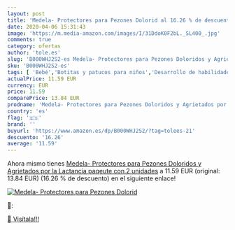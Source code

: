 ```yaml
---
layout: post
title: 'Medela- Protectores para Pezones Dolorid al 16.26 % de descuento'
date: 2020-04-06 15:31:43
image: 'https://m.media-amazon.com/images/I/31DdoK0F2bL._SL400_.jpg'
comments: true
category: ofertas
author: 'tole.es'
slug: 'B000WHJ2S2-es Medela- Protectores para Pezones Doloridos y Agrietados...'
sku: 'B000WHJ2S2-es'
tags: [ 'Bebé','Botitas y patucos para niños','Desarrollo de habilidades motoras','Juguetes','Juguetes para Bebés y primera infancia','Juguetes para apilar y encajar','Juguetes y juegos','Lactancia y alimentación','Recipientes para comida','Zapatos','Zapatos para bebés','Zapatos para niños','Zapatos y complementos','lactancia', ]
actualPrice: 11.59 EUR
currency: EUR
price: 11.59
comparePrice: 13.84 EUR
prodname: 'Medela- Protectores para Pezones Doloridos y Agrietados por la Lactancia   paqeute con 2 unidades'
country: 'es'
flag: '🇪🇸'
brand: ''
buyurl: 'https://www.amazon.es/dp/B000WHJ2S2/?tag=tolees-21'
descuento: '16.26'
average: '11.59'
---
```


Ahora mismo tienes [Medela- Protectores para Pezones Doloridos y Agrietados por la Lactancia   paqeute con 2 unidades](https://www.amazon.es/dp/B000WHJ2S2/?tag=tolees-21) a 11.59 EUR (original: 13.84 EUR) (16.26 %  de descuento) en el siguiente enlace!

[![Medela- Protectores para Pezones Dolorid](https://m.media-amazon.com/images/I/31DdoK0F2bL._SL400_.jpg)](https://www.amazon.es/dp/B000WHJ2S2/?tag=tolees-21)

🔎:


[🛒 Visítala!!!](https://www.amazon.es/dp/B000WHJ2S2/?tag=tolees-21)

